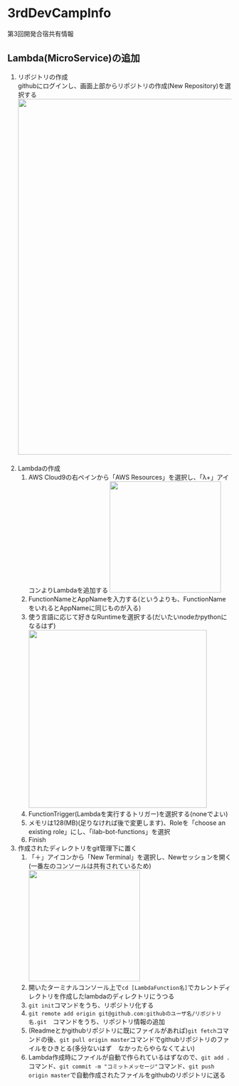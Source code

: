 # 3rdDevCampInfo
第3回開発合宿共有情報

## Lambda(MicroService)の追加
1. リポジトリの作成  
githubにログインし、画面上部からリポジトリの作成(New Repository)を選択する  
<img src="https://user-images.githubusercontent.com/34710839/34205880-82d3e820-e5c7-11e7-8bcc-d6e17efbd26e.png" width=800px />  
1. Lambdaの作成
	1. AWS Cloud9の右ペインから「AWS Resources」を選択し、「λ+」アイコンよりLambdaを追加する  <img src="https://user-images.githubusercontent.com/34710839/34237897-69f5ef12-e642-11e7-95ad-a2a702166e9e.png" width=250px />  
	1. FunctionNameとAppNameを入力する(というよりも、FunctionNameをいれるとAppNameに同じものが入る) 
	1. 使う言語に応じて好きなRuntimeを選択する(だいたいnodeかpythonになるはず)  <img src="https://user-images.githubusercontent.com/34710839/34238209-e0cf4f38-e643-11e7-89d1-2021fce9789a.png" width=400px />  
	1. FunctionTrigger(Lambdaを実行するトリガー)を選択する(noneでよい)  
	1. メモリは128(MB)(足りなければ後で変更します)、Roleを「choose an existing role」にし、「ilab-bot-functions」を選択
	1. Finish
1. 作成されたディレクトリをgit管理下に置く
	1. 「＋」アイコンから「New Terminal」を選択し、Newセッションを開く(一番左のコンソールは共有されているため)  <img src="https://user-images.githubusercontent.com/34710839/34239377-539a7c94-e64a-11e7-9904-86d69a5b0932.png" width=250px />
	1. 開いたターミナルコンソール上で`cd [LambdaFunction名]`でカレントディレクトリを作成したlambdaのディレクトリにうつる
	1. `git init`コマンドをうち、リポジトリ化する
	1. `git remote add origin git@github.com:githubのユーザ名/リポジトリ名.git`　コマンドをうち、リポジトリ情報の追加
	1. (Readmeとかgithubリポジトリに既にファイルがあれば)`git fetch`コマンドの後、`git pull origin master`コマンドでgithubリポジトリのファイルをひきとる(多分ないはず　なかったらやらなくてよい)
	1. Lambda作成時にファイルが自動で作られているはずなので、`git add .`コマンド、`git commit -m "コミットメッセージ"`コマンド、`git push origin master`で自動作成されたファイルをgithubのリポジトリに送る
